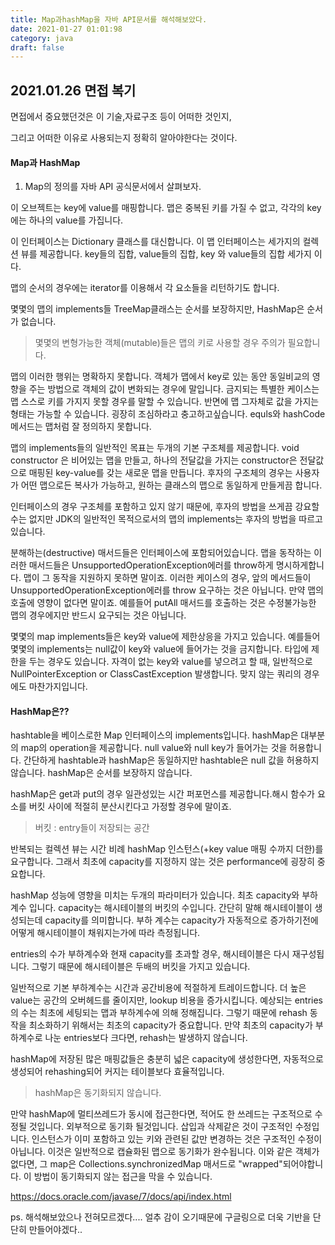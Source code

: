 ```yaml
---
title: Map과hashMap을 자바 API문서를 해석해보았다.
date: 2021-01-27 01:01:98
category: java
draft: false
---
```


## 2021.01.26 면접 복기

면접에서 중요했던것은 이 기술,자료구조 등이 어떠한 것인지,

그리고 어떠한 이유로 사용되는지 정확히 알아야한다는 것이다.

#### Map과 HashMap

1. Map의 정의를 자바 API 공식문서에서 살펴보자.

이 오브젝트는 key에 value를 매핑합니다. 맵은 중복된 키를 가질 수 없고, 각각의 key에는 하나의 value를 가집니다.

이 인터페이스는 Dictionary 클래스를 대신합니다. 이 맵 인터페이스는 세가지의 컬렉션 뷰를 제공합니다. key들의 집합, value들의 집합, key 와 value들의 집합 세가지 이다.

맵의 순서의 경우에는 iterator를 이용해서 각 요소들을 리턴하기도 합니다.

몇몇의 맵의 implements들 TreeMap클래스는 순서를 보장하지만, HashMap은 순서가 없습니다.

> 몇몇의 변형가능한 객체(mutable)들은 맵의 키로 사용할 경우 주의가 필요합니다.

맵의 이러한 행위는 명확하지 못합니다. 객체가 맵에서 key로 있는 동안 동일비교의 영향을 주는 방법으로 객체의 값이 변화되는 경우에 말입니다. 금지되는 특별한 케이스는 맵 스스로 키를 가지지 못할 경우를 말할 수 있습니다. 반면에 맵 그자체로 값을 가지는 형태는 가능할 수 있습니다. 굉장히 조심하라고 충고하고싶습니다. equls와 hashCode메서드는 맵처럼 잘 정의하지 못합니다.

맵의 implements들의 일반적인 목표는 두개의 기본 구조체를 제공합니다. void constructor 은 비어있는 맵을 만들고, 하나의 전달값을 가지는 constructor은 전달값으로 매핑된 key-value를 갖는 새로운 맵을 만듭니다. 후자의 구조체의 경우는 사용자가 어떤 맵으로든 복사가 가능하고, 원하는 클래스의 맵으로 동일하게 만들게끔 합니다.

인터페이스의 경우 구조체를 포함하고 있지 않기 때문에, 후자의 방법을 쓰게끔 강요할 수는 없지만 JDK의 일반적인 목적으로서의 맵의 implements는 후자의 방법을 따르고 있습니다.

분해하는(destructive) 매서드들은 인터페이스에 포함되어있습니다. 맵을 동작하는 이러한 매서드들은 UnsupportedOperationException에러를 throw하게 명시하게합니다. 맵이 그 동작을 지원하지 못하면 말이죠. 이러한 케이스의 경우, 앞의 메서드들이 UnsupportedOperationException에러를 throw 요구하는 것은 아닙니다. 만약 맵의 호출에 영향이 없다면 말이죠. 예를들어 putAll 매서드를 호출하는 것은 수정불가능한 맵의 경우에지만 반드시 요구되는 것은 아닙니다.

몇몇의 map implements들은 key와 value에 제한상응을 가지고 있습니다. 예를들어 몇몇의 implements는 null값이 key와 value에 들어가는 것을 금지합니다. 타입에 제한을 두는 경우도 있습니다. 자격이 없는 key와 value를 넣으려고 할 때, 일반적으로NullPointerException or ClassCastException 발생합니다. 맞지 않는 쿼리의 경우에도 마찬가지입니다.

#### HashMap은??

hashtable을 베이스로한 Map 인터페이스의 implements입니다. hashMap은 대부분의 map의 operation을 제공합니다. null value와 null key가 들어가는 것을 허용합니다. 간단하게 hashtable과 hashMap은 동일하지만 hashtable은 null 값을 허용하지 않습니다. hashMap은 순서를 보장하지 않습니다.

hashMap은 get과 put의 경우 일관성있는 시간 퍼포먼스를 제공합니다.해시 함수가 요소를 버킷 사이에 적절히 분산시킨다고 가정할 경우에 말이죠.

> 버킷 : entry들이 저장되는 공간

반복되는 컬렉션 뷰는 시간 비례 hashMap 인스턴스(+key value 매핑 수까지 더한)를 요구합니다. 그래서 최초에 capacity를 지정하지 않는 것은 performance에 굉장히 중요합니다.

hashMap 성능에 영향을 미치는 두개의 파라미터가 있습니다. 최초 capacity와 부하계수 입니다. capacity는 해시테이블의 버킷의 수입니다. 간단히 말해 해시테이블이 생성되는데 capacity를 의미합니다. 부하 계수는 capacity가 자동적으로 증가하기전에 어떻게 해시테이블이 채워지는가에 따라 측정됩니다.

entries의 수가 부하계수와 현재 capacity를 초과할 경우, 해시테이블은 다시 재구성됩니다. 그렇기 때문에 해시테이블은 두배의 버킷을 가지고 있습니다.

일반적으로 기본 부하계수는 시간과 공간비용에 적절하게 트레이드합니다. 더 높은 value는 공간의 오버헤드를 줄이지만, lookup 비용을 증가시킵니다. 예상되는 entries의 수는 최초에 세팅되는 맵과 부하계수에 의해 정해집니다. 그렇기 때문에 rehash 동작을 최소화하기 위해서는 최초의 capacity가 중요합니다. 만약 최초의 capacity가 부하계수로 나눈 entries보다 크다면, rehash는 발생하지 않습니다.

hashMap에 저장된 많은 매핑값들은 충분히 넓은 capacity에 생성한다면, 자동적으로 생성되어 rehashing되어 커지는 테이블보다 효율적입니다.

> hashMap은 동기화되지 않습니다.

만약 hashMap에 멀티쓰레드가 동시에 접근한다면, 적어도 한 쓰레드는 구조적으로 수정될 것입니다. 외부적으로 동기화 될것입니다. 삽입과 삭제같은 것이 구조적인 수정입니다. 인스턴스가 이미 포함하고 있는 키와 관련된 값만 변경하는 것은 구조적인 수정이 아닙니다. 이것은 일반적으로 캡슐화된 맵으로 동기화가 완수됩니다. 이와 같은 객체가 없다면, 그 map은 Collections.synchronizedMap 매서드로 "wrapped"되어야합니다. 이 방법이 동기화되지 않는 접근을 막을 수 있습니다.

https://docs.oracle.com/javase/7/docs/api/index.html

ps. 해석해보았으나 전혀모르겠다.... 얼추 감이 오기때문에 구글링으로 더욱 기반을 단단히 만들어야겠다..
